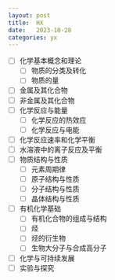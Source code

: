 ```yaml
---
layout: post
title:  HX
date:   2023-10-28
categories: yx
---
```


*   [ ] 化学基本概念和理论
    *   [ ] 物质的分类及转化
    *   [ ] 物质的量
*   [ ] 金属及其化合物
*   [ ] 非金属及其化合物
*   [ ] 化学反应与能量
    *   [ ] 化学反应的热效应
    *   [ ] 化学反应与电能
*   [ ] 化学反应速率和化学平衡
*   [ ] 水溶液中的离子反应及平衡
*   [ ] 物质结构与性质
    *   [ ] 元素周期律
    *   [ ] 原子结构与性质
    *   [ ] 分子结构与性质
    *   [ ] 晶体结构与性质
*   [ ] 有机化学基础
    *   [ ] 有机化合物的组成与结构
    *   [ ] 烃
    *   [ ] 烃的衍生物
    *   [ ] 生物大分子与合成高分子
*   [ ] 化学与可持续发展
*   [ ] 实验与探究
